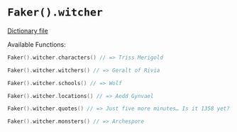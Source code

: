 # `Faker().witcher`

[Dictionary file](../src/main/resources/locales/en/witcher.yml)

Available Functions:  
```kotlin
Faker().witcher.characters() // => Triss Merigold

Faker().witcher.witchers() // => Geralt of Rivia

Faker().witcher.schools() // => Wolf

Faker().witcher.locations() // => Aedd Gynvael

Faker().witcher.quotes() // => Just five more minutes… Is it 1358 yet? No? Then fuck off!

Faker().witcher.monsters() // => Archespore
```
